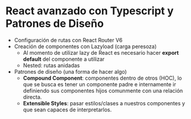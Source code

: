 # React avanzado con Typescript y Patrones de Diseño

- Configuración de rutas con React Router V6
- Creación de componentes con Lazyload (carga peresoza)
  - Al momento de utilizar lazy de React es necesario hacer **export default** del componente a utilizar
  - Nested: rutas anidadas
- Patrones de diseño (una forma de hacer algo)
  - **Compound Component**: componentes dentro de otros (HOC), lo que se busca es tener un componente padre e internamente ir definiendo sus componentes hijos comunmente con una relación directa.
  - **Extensible Styles**: pasar estilos/clases a nuestros componentes y que sean capaces de interpretarlos.
